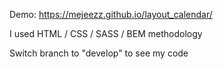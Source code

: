 
Demo:
https://mejeezz.github.io/layout_calendar/

I used HTML / CSS / SASS / BEM methodology

Switch branch to "develop" to see my code
